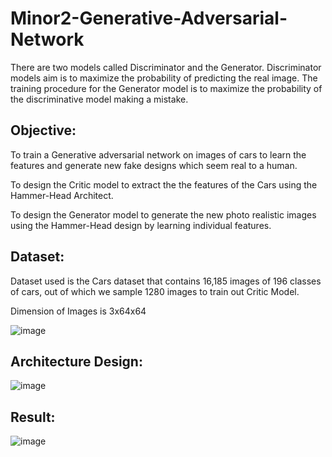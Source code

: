 # Minor2-Generative-Adversarial-Network

There are two models called Discriminator and the Generator. Discriminator models aim is to maximize the probability of predicting the real image. The training procedure for the Generator model is to maximize the probability of the discriminative model making a mistake.

## Objective:
To train a Generative adversarial network on images of cars to learn the features and generate new fake designs which seem real to a human.

To design the Critic model to extract the the features of the Cars using the Hammer-Head Architect.

To design the Generator model to generate the new photo realistic images using the Hammer-Head design by learning individual features.

## Dataset:
Dataset used is the Cars dataset that contains 16,185 images of 196 classes of cars, out of which we sample 1280 images to train out Critic Model.

Dimension of Images is 3x64x64

![image](https://user-images.githubusercontent.com/57962316/179347456-3708d4dd-473d-4736-8230-f5a78207f00f.png)


## Architecture Design:

![image](https://user-images.githubusercontent.com/57962316/179347488-bd471fbd-3822-4125-95b5-3130bd72c031.png)


## Result:
![image](https://user-images.githubusercontent.com/57962316/179347504-e3fa8569-10fd-4d5f-afe6-b38a63bcbf57.png)
